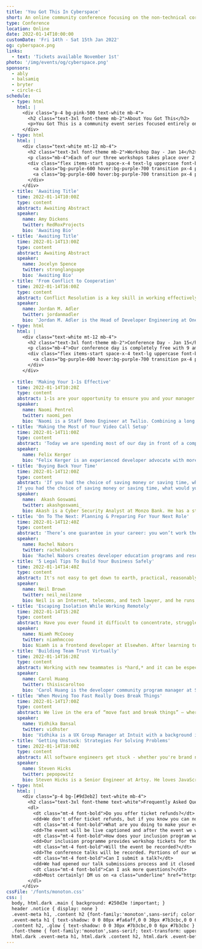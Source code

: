 ```yaml
---
title: 'You Got This In Cyberspace'
short: An online community conference focusing on the non-technical core skills for a happy, healthy work life.
type: Conference
location: Online
date: 2022-01-14T10:00:00
customDate: 'Fri 14th - Sat 15th Jan 2022'
og: cyberspace.png
links:
  - text: 'Tickets available November 1st'
photo: '/img/events/og/cyberspace.png'
sponsors:
  - ably
  - balsamiq
  - bryter
  - circle-ci
schedule:
  - type: html
    html: |
      <div class="p-4 bg-pink-500 text-white mb-4">
        <h2 class="text-3xl font-theme mb-2">About You Got This</h2>
        <p>You Got This is a community event series focused entirely on the non-technical core skills needed for a happy, healthy work life. There will be 3 great and affordable workshops on Friday January 14th 2022, and 9 amazing speakers on our free conference day on Saturday January 15th 2022. Previous event talk recordings can be found in our <a href="/talks" class="underline">talk library</a>.</p>
      </div>
  - type: html
    html: |
      <div class="text-white mt-12 mb-4">
        <h2 class="text-3xl font-theme mb-2">Workshop Day - Jan 14</h2>
        <p class="mb-4">Each of our three workshops takes place over 2 hours and will feature both content and hands-on group exercises. Each workshop is £30 with an all-day ticket granting access to all workshops costing £75.</p>
        <div class="flex items-start space-x-4 text-lg uppercase font-bold">
          <a class="bg-purple-600 hover:bg-purple-700 transition px-4 py-2" href="#">Buy Workshop Tickets</a>
          <a class="bg-purple-600 hover:bg-purple-700 transition px-4 py-2" href="#">Apply for Scholarship</a>
        </div>
      </div>
  - title: 'Awaiting Title'
    time: 2022-01-14T10:00Z
    type: content
    abstract: Awaiting Abstract
    speaker:
      name: Amy Dickens
      twitter: RedRoxProjects
      bio: 'Awaiting Bio'
  - title: 'Awaiting Title'
    time: 2022-01-14T13:00Z
    type: content
    abstract: Awaiting Abstract
    speaker:
      name: Jocelyn Spence
      twitter: stronglanguage
      bio: 'Awaiting Bio'
  - title: 'From Conflict to Cooperation'
    time: 2022-01-14T16:00Z
    type: content
    abstract: Conflict Resolution is a key skill in working effectively in engineering organizations. In this workshop, we'll review the causes of conflict, how to navigate and negotiate differences in perspectives, and develop language and process skills to manage, mitigate, and prevent conflict. With a basis in I/O Psychology and Management Science, this talk is relevant to all engineers from entry-level individual contributors to engineering executives.
    speaker:
      name: Jordan M. Adler
      twitter: jordanmadler
      bio: 'Jordan M. Adler is the Head of Developer Engineering at OneSignal. Previously, Jordan evolved Engineering Productivity at Cruise, led API Platform engineering at Pinterest, and was a Strategic Partner Engineer and Developer Advocate at Google, where he managed technical partnerships between major organizations and Google. Jordan continues to drive the evolution of developer ecosystems.'
  - type: html
    html: |
      <div class="text-white mt-12 mb-4">
        <h2 class="text-3xl font-theme mb-2">Conference Day - Jan 15</h2>
        <p class="mb-4">Our conference day is completely free with 9 amazing speakers. Each talk is 25 minutes with the opportunity to ask some questions at the end.</p>
        <div class="flex items-start space-x-4 text-lg uppercase font-bold">
          <a class="bg-purple-600 hover:bg-purple-700 transition px-4 py-2" href="#">Get Free Ticket</a>
        </div>
      </div>
  
  - title: 'Making Your 1-1s Effective'
    time: 2022-01-14T10:20Z
    type: content
    abstract: 1-1s are your opportunity to ensure you and your manager are on the same page, to work on your career development, and for you to give and receive feedback. Used effectively, 1-1s help you. However, many managers and reports don't know how to have effective 1-1s. In this talk you will learn how to use 1-1s as the supportive tool they are meant to be.
    speaker:
      name: Naomi Pentrel
      twitter: naomi_pen
      bio: 'Naomi is a Staff Demo Engineer at Twilio. Combining a long held passion for presentations with a software engineering and marketing background, Naomi has built her career in helping tech companies tell their stories effectively. In her free time Naomi crochets, hangs out with geese at the park, and writes little web scrapers.'
  - title: 'Making the Most of Your Video Call Setup'
    time: 2022-01-14T11:00Z
    type: content
    abstract: 'Today we are spending most of our day in front of a computer and quite a bit of that time with our cameras on. This change has happened rapidly and the transition from being in a meeting room to being in front of a camera can be difficult. In this talks I will present several tips and tricks on make the most of your video call setup by making tweaks to poisitioning, improving your body language, and using free software to make your setup shine.'
    speaker:
      name: Felix Kerger
      bio: "Felix Kerger is an experienced developer advocate with more than 16 years of experience in programming. He is currently working for Wildlife Studios, a leading mobile game developer, leading the developer relations team. Prior, Felix worked for King as a Developer Advocate and Unity as an Enterprise Support engineer in Europe. Felix also published a textbook about an open-source render engine and talked at different conferences about software development and, more specifically, game development."    
  - title: 'Buying Back Your Time'
    time: 2022-01-14T12:00Z
    type: content
    abstract: 'If you had the choice of saving money or saving time, what would you pick?
    If you had the choice of saving money or saving time, what would you pick? Many people start their careers by trying to spend as little as possible, but as you progress it may not make sense to continue doing the same. In this talk, we will discuss how and when to balance these priorities so you can have a happier and healthier relationship with spending money.'
    speaker:
      name:  Akash Goswami 
      twitter: akashgoswami_
      bio: Akash is a Cyber Security Analyst at Monzo Bank. He has a strong interest in personal finance (and also runs a personal finance newsletter), video games and brewing the perfect coffee. When Akash isn't in front of a keyboard, he's usually out exploring new places, reading a book in a coffee shop or taking his dog on long walks in country parks.
  - title: 'On To The Next: Planning & Preparing For Your Next Role'
    time: 2022-01-14T12:40Z
    type: content
    abstract: 'There’s one guarantee in your career: you won’t work the same job forever. Don’t wait until you’re at the end of your patience with your current job or for someone to offer you your dream job on a whim—take control of your future by owning and planning your next move well ahead of sending out your resume. In this talk we’ll go over how to discover what you want next through experimentation at your day job, how to prepare to ace the interview, and then how to weigh your options and compare your Future You’s to make smart bets that take you where you want to go. This talk is intended for people who already have jobs in tech, whether they’re thinking about getting a new one or not!'
    speaker:
      name: Rachel Nabors
      twitter: rachelnabors
      bio: 'Rachel Nabors creates developer education programs and resources on React Core. They believe teaching people the skills needed to find the solutions to the challenges facing humanity is the best possible use of their time on this planet. Rachel has published a book on UI Animation, “Animation at Work,” as well as several graphic novels from their previous career as an award-winning cartoonist. You can find them drinking tea and struggling to play a ukelele in London.'
  - title: '5 Legal Tips To Build Your Business Safely'
    time: 2022-01-14T14:40Z
    type: content
    abstract: It's not easy to get down to earth, practical, reasonably priced, legal advice. Neil, an experienced tech industry solicitor, will give you five (or more) key legal tips to help you run and build your business, without leaving your bamboozled by legalese. Or with a big bill. Running your own business, or thinking about it? This is for you.
    speaker:
      name: Neil Brown
      twitter: neil_neilzone
      bio: Neil is an Internet, telecoms, and tech lawyer, and he runs English law firm decoded.legal. He's good at giving practical, tech-savvy legal advice, and bad at writing bios.
  - title: 'Escaping Isolation While Working Remotely'
    time: 2022-01-14T15:20Z
    type: content
    abstract: Have you ever found it difficult to concentrate, struggled to keep up momentum, or felt your passion for your side-project wane while working from home? So many remote developers know this all too well, and often it's a result of isolation. But even when it all feels a bit too much, there are ways you can overcome it. In this talk we'll dive into different methods to identify its onset, how to stop it from becoming overwhelming, and the practical ways you can lift yourself up out of that funk.
    speaker:
      name: Niamh McCooey
      twitter: niamhmccoo
      bio: Niamh is a frontend developer at Elsewhen. After learning to code in her spare time, she switched careers from publishing to tech in 2019 and has never looked back. She loves learning new things and helping those underrepresented in tech to flourish in their careers. When she's not building web apps or hanging out at meetups, she’s often working on her swimming technique in the salty Irish Sea 🏊‍♀️
  - title: 'Building Team Trust Virtually'
    time: 2022-01-14T16:20Z
    type: content
    abstract: Working with new teammates is *hard,* and it can be especially hard when you've never met, are all new to the team, are spread across multiple time zones, and/or are going through a pandemic -- all of which were the case for me in July of 2020. I’ll go through the tools and techniques we tried to build trust on virtual platforms, from weekly emoji check-ins to asynchronous video chats, what worked, what didn’t, and why I think being open and vulnerable are key to a successful and happy working relationship. This talk is for anyone who wants to build relationships and rapport with teammates virtually.
    speaker:
      name: Carol Huang
      twitter: thisiscaroltoo
      bio: 'Carol Huang is the developer community program manager at Stripe. She works with engineers, developer advocates, and product leads to make sure developers integrating Stripe have the best experience possible. Previously, Carol grew developer communities at PlanetScale, Codacy, ubersmith, and MongoDB. She lives in NYC and enjoys supporting various subcultures related to folk singing and media analysis.'
  - title: 'When Moving Too Fast Really Does Break Things'
    time: 2022-01-14T17:00Z
    type: content
    abstract: We live in the era of “move fast and break things” — where learning through iteration and delivering quick outcomes is prioritized, even if it comes at a cost. But at what point is that cost too high? What kinds of unintended consequences could we be unleashing on our users by shipping things without careful deliberation? In this talk, we'll go over some telling examples and talk about how we as technologists can use our privilege to proactively prevent harm in the products and services we build.
    speaker:
      name: Vidhika Bansal
      twitter: vidhster
      bio: 'Vidhika is a UX Group Manager at Intuit with a background in behavioral science, brand strategy, and human-centered design. She’s convinced that words are magic and that stories can change the world. She also gets really jazzed about good food, memorable analogies, the power of human connection, and exploring new places and perspectives.'
  - title: 'Getting Unstuck: Strategies For Solving Problems'
    time: 2022-01-14T18:00Z
    type: content
    abstract: All software engineers get stuck - whether you're brand new or have 20 years experience. In this session, we’ll reframe the act of getting stuck as a positive. Then we’ll talk about strategies for getting past a tricky problem. We’ll discuss the psychology behind these strategies, and answer questions like “Why do my best ideas come to me in the shower?” Finally, we’ll look at ways to harden yourself for the next time you get stuck.
    speaker:
      name: Steven Hicks
      twitter: pepopowitz
      bio: Steven Hicks is a Senior Engineer at Artsy. He loves JavaScript and specializes as a generalist. Steve believes that code is written for humans, and that if you ain't falling, you ain't learning. When he isn't talking to the duck or smooshing 1s and 0s, you can find Steve outside -- probably camping with his family, running trails, or riding his bike.
  - type: html
    html: |
      <div class="p-4 bg-[#9d3eb2] text-white mb-4">
        <h2 class="text-3xl font-theme text-white">Frequently Asked Questions</h2>
        <dl>
          <dt class="mt-4 font-bold">Do you offer ticket refunds?</dt>
          <dd>We don't offer ticket refunds, but if you know you can no longer make it please let us know and we can make your ticket available to someone else via our inclusion programme. Please email kevin@yougotthis.io to arrange.</dd>
          <dt class="mt-4 font-bold">What are you doing to make your event inclusive?</dt>
          <dd>The event will be live captioned and after the event we will provide recordings with transcripts. We are paying speakers for their time to ensure speaking is accessible to all. We are also making a number of free workshop tickets available as part of our inclusion program. We have a <a href="/conduct" class="underline">Code of Conduct</a> and take the enforcement of it very seriously.</dd>
          <dt class="mt-4 font-bold">How does your inclusion program work?</dt>
          <dd>Our inclusion programme provides workshop tickets for those in under-represented groups in tech. This includes, but isn't limited to: LGBTQIA+ people, people of colour, women, non-binary people, and those with disabilities. The process to apply took 5 minutes, and there was no need to disclose any sensitive information. <a href="#" class="underline">Apply here<a/>.</dd>
          <dt class="mt-4 font-bold">Will the event be recorded?</dt>
          <dd>The conference talks will be recorded. Portions of our workshops will be given in the format of a talk - these will be recorded and if they make sense as a standalone piece of content they will be added to the talk library.</dd>
          <dt class="mt-4 font-bold">Can I submit a talk?</dt>
          <dd>We had opened our talk submissions process and it closed September 30st 2021 before all submissions were sent to a blind review panel. We are not accepting any new speakers.</dd>
          <dt class="mt-4 font-bold">Can I ask more questions?</dt>
          <dd>Most certainly! DM us on <a class="underline" href="https://twitter.com/yougotthisconf">Twitter</a> or <a class="underline" href="mailto:kevin@yougotthis.io">send us an email</a>.</dd>
        </dl>
      </div>
cssFile: '/fonts/monoton.css'
css: |
  body, html.dark .main { background: #250d3e !important; }
  header .notice { display: none }
  .event-meta h1, .content h2 {font-family:'monoton',sans-serif; color: #250d3e; text-transform: uppercase; }
  .event-meta h1 { text-shadow: 0 0 80px #fa6aff,0 0 30px #7b3cbc,0 0 6px #7b3cbc }
  .content h2, .glow { text-shadow: 0 0 30px #7b3cbc,0 0 6px #7b3cbc }
  .font-theme { font-family:'monoton',sans-serif; text-transform: uppercase;  }
  html.dark .event-meta h1, html.dark .content h2, html.dark .event-before * { color: white; }
---
```



<!-- What is it -->
<!-- WORKSHOP DAY WITH BUY ALL TIX -->
<!-- Each workshop -->
<!-- CONFERENCE DAY WITH REGISTER -->
<!-- Each talk -->
<!-- FAQ -->
